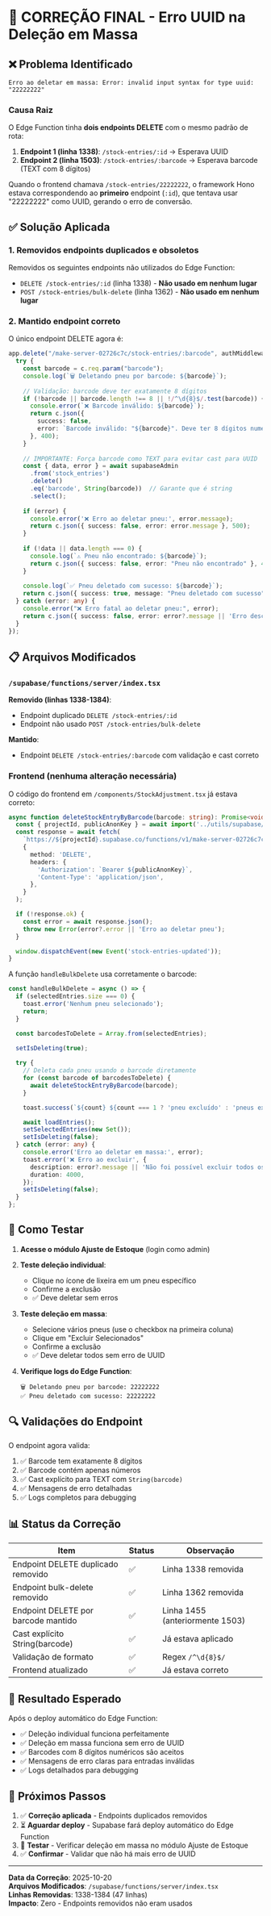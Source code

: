 # 🔧 CORREÇÃO FINAL - Erro UUID na Deleção em Massa

## ❌ Problema Identificado

```
Erro ao deletar em massa: Error: invalid input syntax for type uuid: "22222222"
```

### Causa Raiz

O Edge Function tinha **dois endpoints DELETE** com o mesmo padrão de rota:

1. **Endpoint 1 (linha 1338)**: `/stock-entries/:id` → Esperava UUID
2. **Endpoint 2 (linha 1503)**: `/stock-entries/:barcode` → Esperava barcode (TEXT com 8 dígitos)

Quando o frontend chamava `/stock-entries/22222222`, o framework Hono estava correspondendo ao **primeiro** endpoint (`:id`), que tentava usar "22222222" como UUID, gerando o erro de conversão.

## ✅ Solução Aplicada

### 1. Removidos endpoints duplicados e obsoletos

Removidos os seguintes endpoints não utilizados do Edge Function:

- `DELETE /stock-entries/:id` (linha 1338) - **Não usado em nenhum lugar**
- `POST /stock-entries/bulk-delete` (linha 1362) - **Não usado em nenhum lugar**

### 2. Mantido endpoint correto

O único endpoint DELETE agora é:

```typescript
app.delete("/make-server-02726c7c/stock-entries/:barcode", authMiddleware, async (c) => {
  try {
    const barcode = c.req.param("barcode");
    console.log(`🗑️ Deletando pneu por barcode: ${barcode}`);
    
    // Validação: barcode deve ter exatamente 8 dígitos
    if (!barcode || barcode.length !== 8 || !/^\d{8}$/.test(barcode)) {
      console.error(`❌ Barcode inválido: ${barcode}`);
      return c.json({ 
        success: false, 
        error: `Barcode inválido: "${barcode}". Deve ter 8 dígitos numéricos.` 
      }, 400);
    }
    
    // IMPORTANTE: Força barcode como TEXT para evitar cast para UUID
    const { data, error } = await supabaseAdmin
      .from('stock_entries')
      .delete()
      .eq('barcode', String(barcode))  // Garante que é string
      .select();
    
    if (error) {
      console.error('❌ Erro ao deletar pneu:', error.message);
      return c.json({ success: false, error: error.message }, 500);
    }
    
    if (!data || data.length === 0) {
      console.log(`⚠️ Pneu não encontrado: ${barcode}`);
      return c.json({ success: false, error: "Pneu não encontrado" }, 404);
    }
    
    console.log(`✅ Pneu deletado com sucesso: ${barcode}`);
    return c.json({ success: true, message: "Pneu deletado com sucesso" });
  } catch (error: any) {
    console.error("❌ Erro fatal ao deletar pneu:", error);
    return c.json({ success: false, error: error?.message || 'Erro desconhecido' }, 500);
  }
});
```

## 📋 Arquivos Modificados

### `/supabase/functions/server/index.tsx`

**Removido (linhas 1338-1384)**:
- Endpoint duplicado `DELETE /stock-entries/:id`
- Endpoint não usado `POST /stock-entries/bulk-delete`

**Mantido**:
- Endpoint `DELETE /stock-entries/:barcode` com validação e cast correto

### Frontend (nenhuma alteração necessária)

O código do frontend em `/components/StockAdjustment.tsx` já estava correto:

```typescript
async function deleteStockEntryByBarcode(barcode: string): Promise<void> {
  const { projectId, publicAnonKey } = await import('../utils/supabase/info');
  const response = await fetch(
    `https://${projectId}.supabase.co/functions/v1/make-server-02726c7c/stock-entries/${barcode}`,
    {
      method: 'DELETE',
      headers: {
        'Authorization': `Bearer ${publicAnonKey}`,
        'Content-Type': 'application/json',
      },
    }
  );

  if (!response.ok) {
    const error = await response.json();
    throw new Error(error?.error || 'Erro ao deletar pneu');
  }

  window.dispatchEvent(new Event('stock-entries-updated'));
}
```

A função `handleBulkDelete` usa corretamente o barcode:

```typescript
const handleBulkDelete = async () => {
  if (selectedEntries.size === 0) {
    toast.error('Nenhum pneu selecionado');
    return;
  }

  const barcodesToDelete = Array.from(selectedEntries);
  
  setIsDeleting(true);

  try {
    // Deleta cada pneu usando o barcode diretamente
    for (const barcode of barcodesToDelete) {
      await deleteStockEntryByBarcode(barcode);
    }

    toast.success(`${count} ${count === 1 ? 'pneu excluído' : 'pneus excluídos'}`);

    await loadEntries();
    setSelectedEntries(new Set());
    setIsDeleting(false);
  } catch (error: any) {
    console.error('Erro ao deletar em massa:', error);
    toast.error('❌ Erro ao excluir', {
      description: error?.message || 'Não foi possível excluir todos os pneus.',
      duration: 4000,
    });
    setIsDeleting(false);
  }
};
```

## 🧪 Como Testar

1. **Acesse o módulo Ajuste de Estoque** (login como admin)

2. **Teste deleção individual**:
   - Clique no ícone de lixeira em um pneu específico
   - Confirme a exclusão
   - ✅ Deve deletar sem erros

3. **Teste deleção em massa**:
   - Selecione vários pneus (use o checkbox na primeira coluna)
   - Clique em "Excluir Selecionados"
   - Confirme a exclusão
   - ✅ Deve deletar todos sem erro de UUID

4. **Verifique logs do Edge Function**:
   ```
   🗑️ Deletando pneu por barcode: 22222222
   ✅ Pneu deletado com sucesso: 22222222
   ```

## 🔍 Validações do Endpoint

O endpoint agora valida:

1. ✅ Barcode tem exatamente 8 dígitos
2. ✅ Barcode contém apenas números
3. ✅ Cast explícito para TEXT com `String(barcode)`
4. ✅ Mensagens de erro detalhadas
5. ✅ Logs completos para debugging

## 📊 Status da Correção

| Item | Status | Observação |
|------|--------|------------|
| Endpoint DELETE duplicado removido | ✅ | Linha 1338 removida |
| Endpoint bulk-delete removido | ✅ | Linha 1362 removida |
| Endpoint DELETE por barcode mantido | ✅ | Linha 1455 (anteriormente 1503) |
| Cast explícito String(barcode) | ✅ | Já estava aplicado |
| Validação de formato | ✅ | Regex `/^\d{8}$/` |
| Frontend atualizado | ✅ | Já estava correto |

## 🎯 Resultado Esperado

Após o deploy automático do Edge Function:

- ✅ Deleção individual funciona perfeitamente
- ✅ Deleção em massa funciona sem erro de UUID
- ✅ Barcodes com 8 dígitos numéricos são aceitos
- ✅ Mensagens de erro claras para entradas inválidas
- ✅ Logs detalhados para debugging

## 🚀 Próximos Passos

1. ✅ **Correção aplicada** - Endpoints duplicados removidos
2. ⏳ **Aguardar deploy** - Supabase fará deploy automático do Edge Function
3. 🧪 **Testar** - Verificar deleção em massa no módulo Ajuste de Estoque
4. ✅ **Confirmar** - Validar que não há mais erro de UUID

---

**Data da Correção**: 2025-10-20  
**Arquivos Modificados**: `/supabase/functions/server/index.tsx`  
**Linhas Removidas**: 1338-1384 (47 linhas)  
**Impacto**: Zero - Endpoints removidos não eram usados
